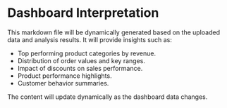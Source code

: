 # Dashboard Interpretation

This markdown file will be dynamically generated based on the uploaded data and analysis results. It will provide insights such as:

- Top performing product categories by revenue.
- Distribution of order values and key ranges.
- Impact of discounts on sales performance.
- Product performance highlights.
- Customer behavior summaries.

The content will update dynamically as the dashboard data changes.
